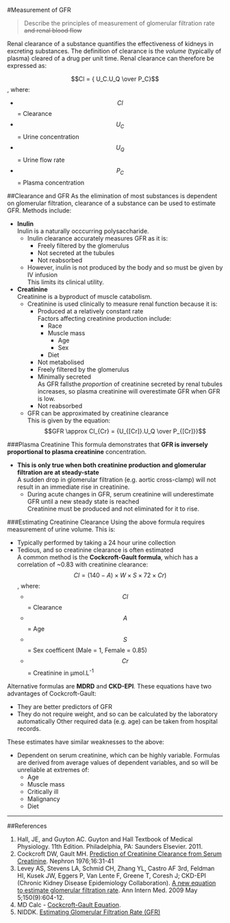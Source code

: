 #Measurement of GFR
> Describe the principles of measurement of glomerular filtration rate ~~and renal blood flow~~

Renal clearance of a substance quantifies the effectiveness of kidneys in excreting substances. The definition of clearance is the *volume* (typically of plasma) cleared of a drug per unit time. Renal clearance can therefore be expressed as:

$$Cl = { U_C.U_Q \over P_C}$$, where:
* $$Cl$$ = Clearance
* $$U_C$$ = Urine concentration
* $$U_Q$$ = Urine flow rate
* $$P_C$$ = Plasma concentration

##Clearance and GFR
As the elimination of most substances is dependent on glomerular filtration, clearance of a substance can be used to estimate GFR. Methods include:
* **Inulin**  
Inulin is a naturally occcurring polysaccharide.
    * Inulin clearance accurately measures GFR as it is:
        * Freely filtered by the glomerulus
        * Not secreted at the tubules
        * Not reabsorbed
    * However, inulin is not produced by the body and so must be given by IV infusion  
    This limits its clinical utility.
* **Creatinine**  
Creatinine is a byproduct of muscle catabolism.
    * Creatinine is used clinically to measure renal function because it is:
        * Produced at a relatively constant rate  
        Factors affecting creatinine production include:
            * Race
            * Muscle mass
                * Age
                * Sex
            * Diet
        * Not metabolised
        * Freely filtered by the glomerulus
        * Minimally secreted  
        As GFR fallsthe *proportion* of creatinine secreted by renal tubules increases, so plasma creatinine will overestimate GFR when GFR is low.
        * Not reabsorbed
    * GFR can be approximated by creatinine clearance  
    This is given by the equation: $$GFR \approx Cl_{Cr} = {U_{[Cr]}.U_Q \over P_{[Cr]}}$$
    
    


###Plasma Creatinine
This formula demonstrates that **GFR is inversely proportional to plasma creatinine** concentration.
* **This is only true when both creatinine production and glomerular filtration are at steady-state**  
A sudden drop in glomerular filtration (e.g. aortic cross-clamp) will not result in an immediate rise in creatinine.
    * During acute changes in GFR, serum creatinine will underestimate GFR until a new steady state is reached  
    Creatinine must be produced and not eliminated for it to rise.


<object data="resources\gfr-vs-creatinine.svg" type="image/svg+xml"></object>

###Estimating Creatinine Clearance
Using the above formula requires measurement of urine volume. This is:
* Typically performed by taking a 24 hour urine collection
* Tedious, and so creatinine clearance is often estimated  
A common method is the **Cockcroft-Gault formula**, which has a correlation of ~0.83 with creatinine clearance:  
$$Cl = (140-A) \times W  \times S  \times 72  \times Cr)$$, where:
    * $$Cl$$ = Clearance
    * $$A$$ = Age
    * $$S$$ = Sex coefficent (Male = 1, Female = 0.85)
    * $$Cr$$ = Creatinine in µmol.L<sup>-1</sup>

Alternative formulas are **MDRD** and **CKD-EPI**. These equations have two advantages of Cockcroft-Gault:
* They are better predictors of GFR
* They do not require weight, and so can be calculated by the laboratory automatically  Other required data (e.g. age) can be taken from hospital records.

These estimates have similar weaknesses to the above:
* Dependent on serum creatinine, which can be highly variable. Formulas are derived from average values of dependent variables, and so will be unreliable at extremes of:
    * Age
    * Muscle mass
    * Critically ill
    * Malignancy
    * Diet

---
##References
1. Hall, JE, and Guyton AC. Guyton and Hall Textbook of Medical Physiology. 11th Edition. Philadelphia, PA: Saunders Elsevier. 2011. 
2. Cockcroft DW, Gault MH. [Prediction of Creatinine Clearance from Serum Creatinine](http://www.karger.com/Article/Abstract/180580). Nephron 1976;16:31-41
3. Levey AS, Stevens LA, Schmid CH, Zhang YL, Castro AF 3rd, Feldman HI, Kusek
JW, Eggers P, Van Lente F, Greene T, Coresh J; CKD-EPI (Chronic Kidney Disease
Epidemiology Collaboration). [A new equation to estimate glomerular filtration 
rate](https://www.ncbi.nlm.nih.gov/pmc/articles/PMC2763564). Ann Intern Med. 2009 May 5;150(9):604-12.
2. MD Calc - [Cockcroft-Gault Equation](https://www.mdcalc.com/creatinine-clearance-cockcroft-gault-equation#about-equation).
3. NIDDK. [Estimating Glomerular Filtration Rate (GFR)](http://www.niddk.nih.gov/health-information/health-communication-programs/nkdep/lab-evaluation/gfr/estimating/Pages/estimating.aspx#the-ckd-epi-equation)